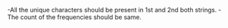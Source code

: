 -All the unique characters should be present in 1st and 2nd both strings.
-The count of the frequencies should be same.
